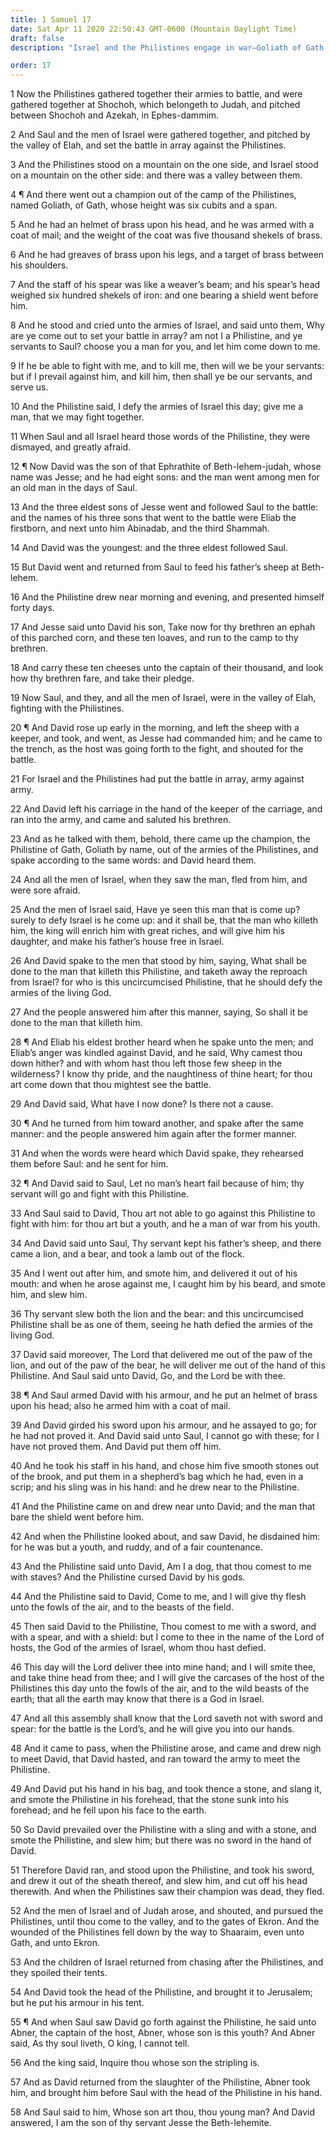 ```yaml
---
title: 1 Samuel 17
date: Sat Apr 11 2020 22:50:43 GMT-0600 (Mountain Daylight Time)
draft: false
description: "Israel and the Philistines engage in war—Goliath of Gath, a giant, defies Israel and challenges any Israelite to personal combat—David goes against him in the name of the Lord—David slays Goliath with a sling and a stone—Israel defeats the Philistines."

order: 17
---
```

    
1 Now the Philistines gathered together their armies to battle, and were gathered together at Shochoh, which belongeth to Judah, and pitched between Shochoh and Azekah, in Ephes-dammim.

2 And Saul and the men of Israel were gathered together, and pitched by the valley of Elah, and set the battle in array against the Philistines.

3 And the Philistines stood on a mountain on the one side, and Israel stood on a mountain on the other side: and there was a valley between them.

4 ¶ And there went out a champion out of the camp of the Philistines, named Goliath, of Gath, whose height was six cubits and a span.

5 And he had an helmet of brass upon his head, and he was armed with a coat of mail; and the weight of the coat was five thousand shekels of brass.

6 And he had greaves of brass upon his legs, and a target of brass between his shoulders.

7 And the staff of his spear was like a weaver’s beam; and his spear’s head weighed six hundred shekels of iron: and one bearing a shield went before him.

8 And he stood and cried unto the armies of Israel, and said unto them, Why are ye come out to set your battle in array? am not I a Philistine, and ye servants to Saul? choose you a man for you, and let him come down to me.

9 If he be able to fight with me, and to kill me, then will we be your servants: but if I prevail against him, and kill him, then shall ye be our servants, and serve us.

10 And the Philistine said, I defy the armies of Israel this day; give me a man, that we may fight together.

11 When Saul and all Israel heard those words of the Philistine, they were dismayed, and greatly afraid.

12 ¶ Now David was the son of that Ephrathite of Beth-lehem-judah, whose name was Jesse; and he had eight sons: and the man went among men for an old man in the days of Saul.

13 And the three eldest sons of Jesse went and followed Saul to the battle: and the names of his three sons that went to the battle were Eliab the firstborn, and next unto him Abinadab, and the third Shammah.

14 And David was the youngest: and the three eldest followed Saul.

15 But David went and returned from Saul to feed his father’s sheep at Beth-lehem.

16 And the Philistine drew near morning and evening, and presented himself forty days.

17 And Jesse said unto David his son, Take now for thy brethren an ephah of this parched corn, and these ten loaves, and run to the camp to thy brethren.

18 And carry these ten cheeses unto the captain of their thousand, and look how thy brethren fare, and take their pledge.

19 Now Saul, and they, and all the men of Israel, were in the valley of Elah, fighting with the Philistines.

20 ¶ And David rose up early in the morning, and left the sheep with a keeper, and took, and went, as Jesse had commanded him; and he came to the trench, as the host was going forth to the fight, and shouted for the battle.

21 For Israel and the Philistines had put the battle in array, army against army.

22 And David left his carriage in the hand of the keeper of the carriage, and ran into the army, and came and saluted his brethren.

23 And as he talked with them, behold, there came up the champion, the Philistine of Gath, Goliath by name, out of the armies of the Philistines, and spake according to the same words: and David heard them.

24 And all the men of Israel, when they saw the man, fled from him, and were sore afraid.

25 And the men of Israel said, Have ye seen this man that is come up? surely to defy Israel is he come up: and it shall be, that the man who killeth him, the king will enrich him with great riches, and will give him his daughter, and make his father’s house free in Israel.

26 And David spake to the men that stood by him, saying, What shall be done to the man that killeth this Philistine, and taketh away the reproach from Israel? for who is this uncircumcised Philistine, that he should defy the armies of the living God.

27 And the people answered him after this manner, saying, So shall it be done to the man that killeth him.

28 ¶ And Eliab his eldest brother heard when he spake unto the men; and Eliab’s anger was kindled against David, and he said, Why camest thou down hither? and with whom hast thou left those few sheep in the wilderness? I know thy pride, and the naughtiness of thine heart; for thou art come down that thou mightest see the battle.

29 And David said, What have I now done? Is there not a cause.

30 ¶ And he turned from him toward another, and spake after the same manner: and the people answered him again after the former manner.

31 And when the words were heard which David spake, they rehearsed them before Saul: and he sent for him.

32 ¶ And David said to Saul, Let no man’s heart fail because of him; thy servant will go and fight with this Philistine.

33 And Saul said to David, Thou art not able to go against this Philistine to fight with him: for thou art but a youth, and he a man of war from his youth.

34 And David said unto Saul, Thy servant kept his father’s sheep, and there came a lion, and a bear, and took a lamb out of the flock.

35 And I went out after him, and smote him, and delivered it out of his mouth: and when he arose against me, I caught him by his beard, and smote him, and slew him.

36 Thy servant slew both the lion and the bear: and this uncircumcised Philistine shall be as one of them, seeing he hath defied the armies of the living God.

37 David said moreover, The Lord that delivered me out of the paw of the lion, and out of the paw of the bear, he will deliver me out of the hand of this Philistine. And Saul said unto David, Go, and the Lord be with thee.

38 ¶ And Saul armed David with his armour, and he put an helmet of brass upon his head; also he armed him with a coat of mail.

39 And David girded his sword upon his armour, and he assayed to go; for he had not proved it. And David said unto Saul, I cannot go with these; for I have not proved them. And David put them off him.

40 And he took his staff in his hand, and chose him five smooth stones out of the brook, and put them in a shepherd’s bag which he had, even in a scrip; and his sling was in his hand: and he drew near to the Philistine.

41 And the Philistine came on and drew near unto David; and the man that bare the shield went before him.

42 And when the Philistine looked about, and saw David, he disdained him: for he was but a youth, and ruddy, and of a fair countenance.

43 And the Philistine said unto David, Am I a dog, that thou comest to me with staves? And the Philistine cursed David by his gods.

44 And the Philistine said to David, Come to me, and I will give thy flesh unto the fowls of the air, and to the beasts of the field.

45 Then said David to the Philistine, Thou comest to me with a sword, and with a spear, and with a shield: but I come to thee in the name of the Lord of hosts, the God of the armies of Israel, whom thou hast defied.

46 This day will the Lord deliver thee into mine hand; and I will smite thee, and take thine head from thee; and I will give the carcases of the host of the Philistines this day unto the fowls of the air, and to the wild beasts of the earth; that all the earth may know that there is a God in Israel.

47 And all this assembly shall know that the Lord saveth not with sword and spear: for the battle is the Lord’s, and he will give you into our hands.

48 And it came to pass, when the Philistine arose, and came and drew nigh to meet David, that David hasted, and ran toward the army to meet the Philistine.

49 And David put his hand in his bag, and took thence a stone, and slang it, and smote the Philistine in his forehead, that the stone sunk into his forehead; and he fell upon his face to the earth.

50 So David prevailed over the Philistine with a sling and with a stone, and smote the Philistine, and slew him; but there was no sword in the hand of David.

51 Therefore David ran, and stood upon the Philistine, and took his sword, and drew it out of the sheath thereof, and slew him, and cut off his head therewith. And when the Philistines saw their champion was dead, they fled.

52 And the men of Israel and of Judah arose, and shouted, and pursued the Philistines, until thou come to the valley, and to the gates of Ekron. And the wounded of the Philistines fell down by the way to Shaaraim, even unto Gath, and unto Ekron.

53 And the children of Israel returned from chasing after the Philistines, and they spoiled their tents.

54 And David took the head of the Philistine, and brought it to Jerusalem; but he put his armour in his tent.

55 ¶ And when Saul saw David go forth against the Philistine, he said unto Abner, the captain of the host, Abner, whose son is this youth? And Abner said, As thy soul liveth, O king, I cannot tell.

56 And the king said, Inquire thou whose son the stripling is.

57 And as David returned from the slaughter of the Philistine, Abner took him, and brought him before Saul with the head of the Philistine in his hand.

58 And Saul said to him, Whose son art thou, thou young man? And David answered, I am the son of thy servant Jesse the Beth-lehemite.
